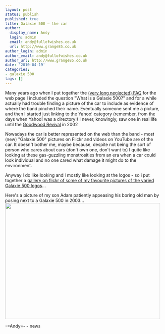 ```yaml
---
layout: post
status: publish
published: true
title: Galaxie 500 – the car
author:
  display_name: Andy
  login: admin
  email: andy@fullofwishes.co.uk
  url: http://www.grange85.co.uk
author_login: admin
author_email: andy@fullofwishes.co.uk
author_url: http://www.grange85.co.uk
date: '2010-04-19'
categories:
- galaxie 500
tags: []
---
```

<div>Many years ago when I put together the <a href="/2006/01/29/galaxie-500-and-related-artists-faq-out-of-date/">(very long neglected) FAQ</a> for the web page I included the question "What is a Galaxie 500?" and for a while actually had trouble finding a picture of the car to include as evidence of where the band pinched their name. Eventually someone sent me a picture, and then I started just linking to the Yahoo! category (remember, from the days when Yahoo! was a directory!) I never, knowingly, saw one in real life until the <a href="http://www.goodwood.co.uk/site/content/revival/Welcome.aspx">Goodwood Revival</a> in 2002
<p />Nowadays the car is better represented on the web than the band - most (new) "Galaxie 500" pictures on Flickr and videos on YouTube are of the car. It doesn&#39;t bother me, maybe because, despite not being the sort of person who cares about cars (don&#39;t own one, don&#39;t want to) I quite like looking at these gas-guzzling monstrosities from an era when a car could look individual and no one cared what damage it might do to the environment.
<p /> Anyway I do like looking and I mostly like looking at the logos - so i put together a <a href="http://www.flickr.com/photos/grange85/galleries/72157623767017895/">gallery on flickr of some of my favourite pictures of the varied Galaxie 500 logos</a>...
<p /> Here&#39;s a picture of my son Adam patiently appeasing his boring old man by posing next to a Galaxie 500 in 2003...<br /><a href="http://www.flickr.com/photos/grange85/4535593823/"><img src="https://farm3.static.flickr.com/2804/4535593823_2e6c35e8da.jpg" border="0" height="375" width="500" /></a>
<p /> -=Andy=-
- news
</p></div>
